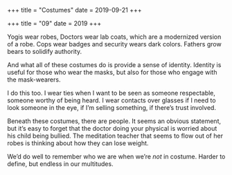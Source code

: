 +++
title = "Costumes"
date = 2019-09-21
+++

+++
title = "09"
date = 2019
+++

Yogis wear robes, Doctors wear lab coats, which are a modernized version of a robe. Cops wear badges and security wears dark colors. Fathers grow bears to solidify authority.

And what all of these costumes do is provide a sense of identity. Identity is useful for those who wear the masks, but also for those who engage with the mask-wearers.

I do this too. I wear ties when I want to be seen as someone respectable, someone worthy of being heard. I wear contacts over glasses if I need to look someone in the eye, if I’m selling something, if there’s trust involved.

Beneath these costumes, there are people. It seems an obvious statement, but it’s easy to forget that the doctor doing your physical is worried about his child being bullied. The meditation teacher that seems to flow out of her robes is thinking about how they can lose weight. 

We’d do well to remember who we are when we’re _not_ in costume. Harder to define, but endless in our multitudes.